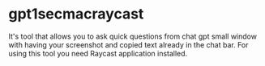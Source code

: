 # gpt1secmacraycast
It's tool that allows you to ask quick questions from chat gpt small window with having your screenshot and copied text already in the chat bar. For using this tool you need Raycast application installed. 
